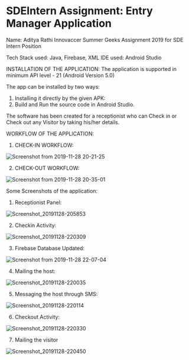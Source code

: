 # SDEIntern Assignment: Entry Manager Application
Name: Aditya Rathi 
Innovaccer Summer Geeks Assignment 2019 for SDE Intern Position 

Tech Stack used: Java, Firebase, XML
IDE used: Android Studio

INSTALLATION OF THE APPLICATION:
The application is supported in minimum API level - 21 (Android Version 5.0)

The app can be installed by two ways: 
1. Installing it directly by the given APK:
2. Build and Run the source code in Android Studio.

The software has been created for a receptionist who can Check in or Check out any Visitor by taking his/her details. 

WORKFLOW OF THE APPLICATION: 

1. CHECK-IN WORKFLOW:

![Screenshot from 2019-11-28 20-21-25](https://user-images.githubusercontent.com/32017788/69823777-e4d2bb00-122f-11ea-9ce1-6220066f2e40.jpg)

2. CHECK-OUT WORKFLOW:

![Screenshot from 2019-11-28 20-35-01](https://user-images.githubusercontent.com/32017788/69823705-b05eff00-122f-11ea-8774-c6a9dff18557.jpg)

Some Screenshots of the application:

1. Receptionist Panel:

![Screenshot_20191128-205853](https://user-images.githubusercontent.com/32017788/69823861-2f543780-1230-11ea-9ce5-2e217facdbad.png)

2. Checkin Activity:

![Screenshot_20191128-220309](https://user-images.githubusercontent.com/32017788/69823891-485ce880-1230-11ea-9b0c-a0f6d8bfdccb.png)

3. Firebase Database Updated:

![Screenshot from 2019-11-28 22-07-04](https://user-images.githubusercontent.com/32017788/69823916-57dc3180-1230-11ea-9bd8-f8347844c35c.jpg)

4. Mailing the host:

![Screenshot_20191128-220035](https://user-images.githubusercontent.com/32017788/69823931-662a4d80-1230-11ea-8c4f-c894ba59c066.png)

5. Messaging the host through SMS:

![Screenshot_20191128-220114](https://user-images.githubusercontent.com/32017788/69824166-f8325600-1230-11ea-8570-f4028f0a1107.png)

6. Checkout Activity:

![Screenshot_20191128-220330](https://user-images.githubusercontent.com/32017788/69824209-15ffbb00-1231-11ea-8be8-85ac0d34891d.png)

7. Mailing the visitor

![Screenshot_20191128-220450](https://user-images.githubusercontent.com/32017788/69824221-1c8e3280-1231-11ea-8e7a-d0ba1941b7cf.png)
